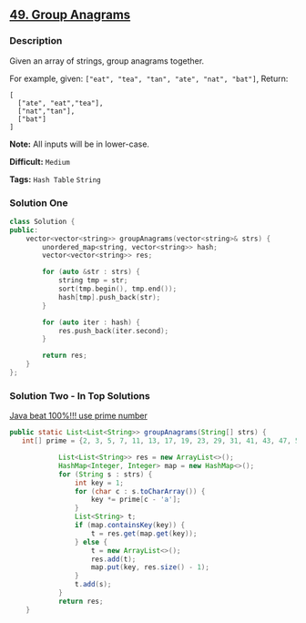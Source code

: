 ## [49. Group Anagrams](https://leetcode.com/problems/group-anagrams/description/)

### Description

Given an array of strings, group anagrams together.

For example, given: `["eat", "tea", "tan", "ate", "nat", "bat"]`,
Return:

```
[
  ["ate", "eat","tea"],
  ["nat","tan"],
  ["bat"]
]
```

**Note:** All inputs will be in lower-case.

**Difficult:** `Medium`

**Tags:** `Hash Table` `String`

### Solution One

```c++
class Solution {
public:
    vector<vector<string>> groupAnagrams(vector<string>& strs) {
        unordered_map<string, vector<string>> hash;
        vector<vector<string>> res;

        for (auto &str : strs) {
            string tmp = str;
            sort(tmp.begin(), tmp.end());
            hash[tmp].push_back(str);
        }

        for (auto iter : hash) {
            res.push_back(iter.second);
        }

        return res;
    }
};
```

### Solution Two - In Top Solutions

[Java beat 100%!!! use prime number](https://discuss.leetcode.com/topic/45639/java-beat-100-use-prime-number)

```java
public static List<List<String>> groupAnagrams(String[] strs) {
   int[] prime = {2, 3, 5, 7, 11, 13, 17, 19, 23, 29, 31, 41, 43, 47, 53, 59, 61, 67, 71, 73, 79, 83, 89, 97, 101, 103};//最多10609个z

            List<List<String>> res = new ArrayList<>();
            HashMap<Integer, Integer> map = new HashMap<>();
            for (String s : strs) {
                int key = 1;
                for (char c : s.toCharArray()) {
                    key *= prime[c - 'a'];
                }
                List<String> t;
                if (map.containsKey(key)) {
                    t = res.get(map.get(key));
                } else {
                    t = new ArrayList<>();
                    res.add(t);
                    map.put(key, res.size() - 1);
                }
                t.add(s);
            }
            return res;
    }
```
